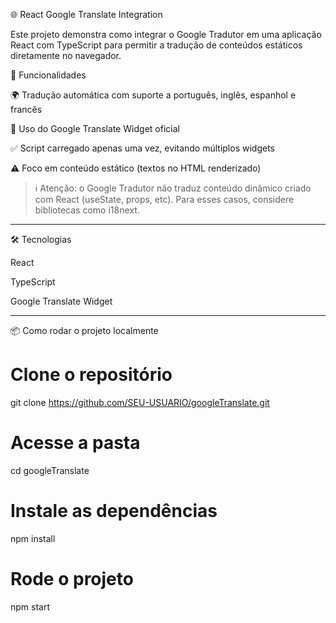 

🌐 React Google Translate Integration

Este projeto demonstra como integrar o Google Tradutor em uma aplicação React com TypeScript para permitir a tradução de conteúdos estáticos diretamente no navegador.

🚀 Funcionalidades

🌍 Tradução automática com suporte a português, inglês, espanhol e francês

🔁 Uso do Google Translate Widget oficial

✅ Script carregado apenas uma vez, evitando múltiplos widgets

⚠️ Foco em conteúdo estático (textos no HTML renderizado)


> ℹ️ Atenção: o Google Tradutor não traduz conteúdo dinâmico criado com React (useState, props, etc). Para esses casos, considere bibliotecas como i18next.




---

🛠️ Tecnologias

React

TypeScript

Google Translate Widget



---

📦 Como rodar o projeto localmente

# Clone o repositório
git clone https://github.com/SEU-USUARIO/googleTranslate.git

# Acesse a pasta
cd googleTranslate

# Instale as dependências
npm install

# Rode o projeto
npm start
